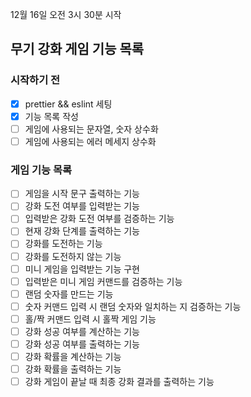 12월 16일 오전 3시 30분 시작

## 무기 강화 게임 기능 목록

### 시작하기 전

- [x] prettier && eslint 세팅
- [x] 기능 목록 작성
- [ ] 게임에 사용되는 문자열, 숫자 상수화
- [ ] 게임에 사용되는 에러 메세지 상수화

### 게임 기능 목록

- [ ] 게임을 시작 문구 출력하는 기능
- [ ] 강화 도전 여부를 입력받는 기능
- [ ] 입력받은 강화 도전 여부를 검증하는 기능
- [ ] 현재 강화 단계를 출력하는 기능
- [ ] 강화를 도전하는 기능
- [ ] 강화를 도전하지 않는 기능
- [ ] 미니 게임을 입력받는 기능 구현
- [ ] 입력받은 미니 게임 커맨드를 검증하는 기능
- [ ] 랜덤 숫자를 만드는 기능
- [ ] 숫자 커맨드 입력 시 랜덤 숫자와 일치하는 지 검증하는 기능
- [ ] 홀/짝 커맨드 입력 시 홀짝 게임 기능
- [ ] 강화 성공 여부를 계산하는 기능
- [ ] 강화 성공 여부를 출력하는 기능
- [ ] 강화 확률을 계산하는 기능
- [ ] 강화 확률을 출력하는 기능
- [ ] 강화 게임이 끝날 때 최종 강화 결과를 출력하는 기능
